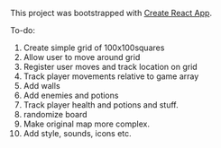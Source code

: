 This project was bootstrapped with [Create React App](https://github.com/facebookincubator/create-react-app).

To-do:

1. Create simple grid of 100x100squares
2. Allow user to move around grid
3. Register user moves and track location on grid
4. Track player movements relative to game array
4. Add walls
5. Add enemies and potions
6. Track player health and potions and stuff.
6. randomize board
7. Make original map more complex.
8. Add style, sounds, icons etc.